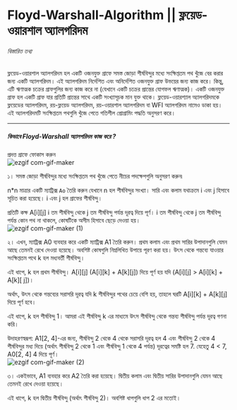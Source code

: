 # Floyd-Warshall-Algorithm || ফ্লয়েড-ওয়ারশাল অ্যালগরিদম
###### বিস্তারিত তথ্য

ফ্লয়েড-ওয়ারশাল অ্যালগরিদম হল একটি ওজনযুক্ত গ্রাফে সমস্ত জোড়া শীর্ষবিন্দুর মধ্যে সংক্ষিপ্ততম পথ খুঁজে বের করার জন্য একটি অ্যালগরিদম। 
এই অ্যালগরিদম নির্দেশিত এবং অনির্দেশিত ওজনযুক্ত গ্রাফ উভয়ের জন্য কাজ করে। কিন্তু, এটি ঋণাত্মক চক্রের গ্রাফগুলির জন্য কাজ করে না (যেখানে একটি চক্রের প্রান্তের যোগফল ঋণাত্মক)।
একটি ওজনযুক্ত গ্রাফ হল একটি গ্রাফ যার প্রতিটি প্রান্তের সাথে একটি সংখ্যাসূচক মান যুক্ত থাকে।
ফ্লয়েড-ওয়ারশ্যাল অ্যালগরিদমকে ফ্লয়েডের অ্যালগরিদম, রয়-ফ্লয়েড অ্যালগরিদম, রয়-ওয়ারশাল অ্যালগরিদম বা WFI অ্যালগরিদম নামেও ডাকা হয়।
এই অ্যালগরিদমটি সংক্ষিপ্ততম পথগুলি খুঁজে পেতে গতিশীল প্রোগ্রামিং পদ্ধতি অনুসরণ করে।
*** 
##### কিভাবে Floyd-Warshall অ্যালগরিদম কাজ করে ?
প্রদত্ত গ্রাফে ফোকাস করুন <br>
![ezgif com-gif-maker](https://user-images.githubusercontent.com/27882232/214534128-1f0e805c-e8c8-41aa-a17b-97329c9f21ef.jpg)

১। সমস্ত জোড়া শীর্ষবিন্দুর মধ্যে সংক্ষিপ্ততম পথ খুঁজে পেতে নীচের পদক্ষেপগুলি অনুসরণ করুন৷

n*n মাত্রার একটি ম্যাট্রিক্স ```Ao``` তৈরি করুন যেখানে n হল শীর্ষবিন্দুর সংখ্যা। সারি এবং কলাম যথাক্রমে i এবং j হিসাবে সূচিত করা হয়েছে। i এবং j হল গ্রাফের শীর্ষবিন্দু।

প্রতিটি কক্ষ A[i][j] i তম শীর্ষবিন্দু থেকে j তম শীর্ষবিন্দু পর্যন্ত দূরত্ব দিয়ে পূর্ণ। i তম শীর্ষবিন্দু থেকে j তম শীর্ষবিন্দু পর্যন্ত কোন পথ না থাকলে, কোষটিকে অসীম হিসাবে ছেড়ে দেওয়া হয়। <br>
![ezgif com-gif-maker (1)](https://user-images.githubusercontent.com/27882232/214535481-25b85228-b6b3-49b5-ae99-87911d22c282.jpg)

২। এখন, ম্যাট্রিক্স A0 ব্যবহার করে একটি ম্যাট্রিক্স A1 তৈরি করুন। প্রথম কলাম এবং প্রথম সারির উপাদানগুলি যেমন আছে তেমনই রেখে দেওয়া হয়েছে। অবশিষ্ট কোষগুলি নিম্নলিখিত উপায়ে পূরণ করা হয়।
উৎস থেকে গন্তব্যে যাওয়ার সংক্ষিপ্ততম পথে k হল মধ্যবর্তী শীর্ষবিন্দু। <br>

এই ধাপে, k হল প্রথম শীর্ষবিন্দু। A[i][j] (A[i][k] + A[k][j]) দিয়ে পূর্ণ হয় যদি (A[i][j] > A[i][k] + A[k][ j])। <br> 

অর্থাৎ, উৎস থেকে গন্তব্যের সরাসরি দূরত্ব যদি k শীর্ষবিন্দুর পথের চেয়ে বেশি হয়, তাহলে ঘরটি A[i][k] + A[k][j] দিয়ে পূর্ণ হবে। <br>

এই ধাপে, k হল শীর্ষবিন্দু 1। আমরা এই শীর্ষবিন্দু k এর মাধ্যমে উৎস শীর্ষবিন্দু থেকে গন্তব্য শীর্ষবিন্দু পর্যন্ত দূরত্ব গণনা করি। <br>

উদাহরণস্বরূপ: A1[2, 4]-এর জন্য, শীর্ষবিন্দু 2 থেকে 4 থেকে সরাসরি দূরত্ব হল 4 এবং শীর্ষবিন্দু 2 থেকে 4 শীর্ষবিন্দুর মধ্য দিয়ে (অর্থাৎ শীর্ষবিন্দু 2 থেকে 1 এবং শীর্ষবিন্দু 1 থেকে 4 পর্যন্ত) দূরত্বের সমষ্টি হল 7. যেহেতু 4 < 7, A0[2, 4] 4 দিয়ে পূর্ণ। <br>
![ezgif com-gif-maker (2)](https://user-images.githubusercontent.com/27882232/214536540-33b37d78-be0a-4d09-9cc9-c45143fdf4bd.jpg)

৩। একইভাবে, A1 ব্যবহার করে A2 তৈরি করা হয়েছে। দ্বিতীয় কলাম এবং দ্বিতীয় সারির উপাদানগুলি যেমন আছে তেমনই রেখে দেওয়া হয়েছে।

এই ধাপে, k হল দ্বিতীয় শীর্ষবিন্দু (অর্থাৎ শীর্ষবিন্দু 2)। অবশিষ্ট ধাপগুলি ধাপ 2 এর মতোই।

